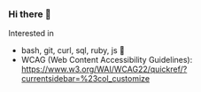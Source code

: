 ### Hi there 👋

Interested in 
- bash, git, curl, sql, ruby, js 🌱 
- WCAG (Web Content Accessibility Guidelines): https://www.w3.org/WAI/WCAG22/quickref/?currentsidebar=%23col_customize

<!--
**roberthopman/roberthopman** is a ✨ _special_ ✨ repository because its `README.md` (this file) appears on your GitHub profile.

Here are some ideas to get you started:

- 🔭 I’m currently working on ...
- 💬 Ask me about upgrading ...

- 🤔 I’m looking for help with ...
- 📫 How to reach me: ...
- 😄 Pronouns: ...
- ⚡ Fun fact: ...
-->

